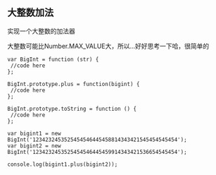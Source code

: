 ## 大整数加法
实现一个大整数的加法器   

大整数可能比Number.MAX_VALUE大，所以...好好思考一下哈，很简单的

```
var BigInt = function (str) {
 //code here
};

BigInt.prototype.plus = function(bigint) {
 //code here
};

BigInt.prototype.toString = function () {
 //code here
};

var bigint1 = new BigInt('1234232453525454546445458814343421545454545454');
var bigint2 = new BigInt('1234232453525454546445459914343421536654545454');

console.log(bigint1.plus(bigint2));
```
